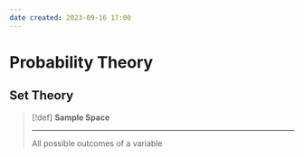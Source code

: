 ```yaml
---
date created: 2023-09-16 17:00
---
```


# Probability Theory

## Set Theory

> [!def]
> **Sample Space**
> 
> ----
> All possible outcomes of a variable
